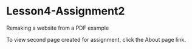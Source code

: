 # Lesson4-Assignment2
Remaking a website from a PDF example

To view second page created for assignment, click the About page link.
